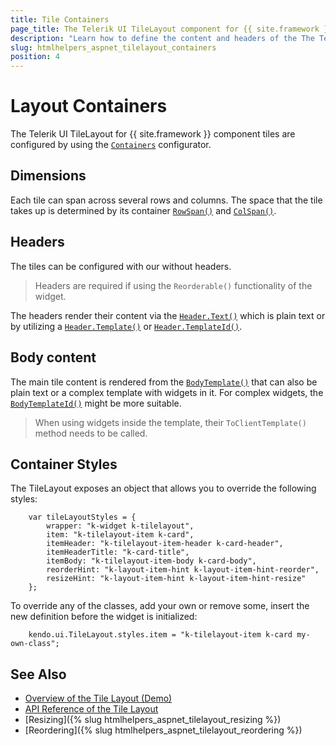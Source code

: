 ```yaml
---
title: Tile Containers
page_title: The Telerik UI TileLayout component for {{ site.framework }} Documentation - TileLayout Containers
description: "Learn how to define the content and headers of the The Telerik UI TileLayout component for {{ site.framework }} containers."
slug: htmlhelpers_aspnet_tilelayout_containers
position: 4
---
```


# Layout Containers

The Telerik UI TileLayout for {{ site.framework }} component tiles are configured by using the [`Containers`](/api/Kendo.Mvc.UI.Fluent/TileLayoutBuilder#containerssystemactionkendomvcuifluenttilelayoutcontainerfactory) configurator. 

## Dimensions

Each tile can span across several rows and columns. The space that the tile takes up is determined by its container [`RowSpan()`](/api/Kendo.Mvc.UI.Fluent/TileLayoutContainerBuilder#rowspansystemdouble) and [`ColSpan()`](/api/Kendo.Mvc.UI.Fluent/TileLayoutContainerBuilder#colspansystemdouble).

## Headers

The tiles can be configured with our without headers. 

> Headers are required if using the `Reorderable()` functionality of the widget.

The headers render their content via the [`Header.Text()`](/api/Kendo.Mvc.UI.Fluent/TileLayoutContainerHeaderSettingsBuilder#textsystemstring) which is plain text or by utilizing a [`Header.Template()`](/api/Kendo.Mvc.UI.Fluent/TileLayoutContainerHeaderSettingsBuilder#templatesystemstring) or [`Header.TemplateId()`](/api/Kendo.Mvc.UI.Fluent/TileLayoutContainerHeaderSettingsBuilder#templateidsystemstring).

## Body content

The main tile content is rendered from the [`BodyTemplate()`](/api/Kendo.Mvc.UI.Fluent/TileLayoutContainerBuilder#bodytemplatesystemstring) that can also be plain text or a complex template with widgets in it. For complex widgets, the [`BodyTemplateId()`](/api/Kendo.Mvc.UI.Fluent/TileLayoutContainerBuilder#bodytemplateidsystemstring) might be more suitable.

> When using widgets inside the template, their `ToClientTemplate()` method needs to be called.

## Container Styles

The TileLayout exposes an object that allows you to override the following styles:

```
    var tileLayoutStyles = {
        wrapper: "k-widget k-tilelayout",
        item: "k-tilelayout-item k-card",
        itemHeader: "k-tilelayout-item-header k-card-header",
        itemHeaderTitle: "k-card-title",
        itemBody: "k-tilelayout-item-body k-card-body",
        reorderHint: "k-layout-item-hint k-layout-item-hint-reorder",
        resizeHint: "k-layout-item-hint k-layout-item-hint-resize"
    };
```

To override any of the classes, add your own or remove some, insert the new definition before the widget is initialized:

```
    kendo.ui.TileLayout.styles.item = "k-tilelayout-item k-card my-own-class";
```

## See Also

* [Overview of the Tile Layout (Demo)](https://demos.telerik.com/kendo-ui/tilelayout/index)
* [API Reference of the Tile Layout](/api/tilelayout)
* [Resizing]({% slug htmlhelpers_aspnet_tilelayout_resizing %})
* [Reordering]({% slug htmlhelpers_aspnet_tilelayout_reordering %})
